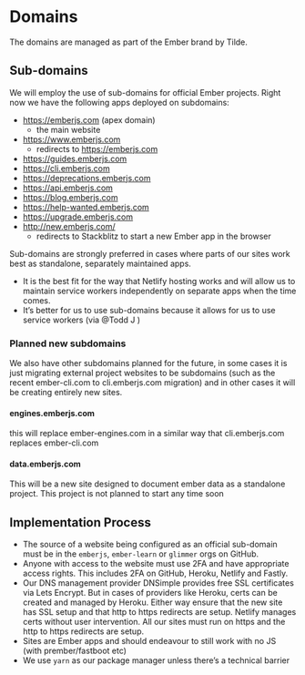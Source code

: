 # Domains

The domains are managed as part of the Ember brand by Tilde.

## Sub-domains

We will employ the use of sub-domains for official Ember projects. Right now we have the following apps deployed on subdomains:

- https://emberjs.com (apex domain)
  - the main website
- https://www.emberjs.com
  - redirects to https://emberjs.com
- https://guides.emberjs.com
- https://cli.emberjs.com
- https://deprecations.emberjs.com
- https://api.emberjs.com
- https://blog.emberjs.com
- https://help-wanted.emberjs.com
- https://upgrade.emberjs.com
- http://new.emberjs.com/
  - redirects to Stackblitz to start a new Ember app in the browser

Sub-domains are strongly preferred in cases where parts of our sites work best as standalone, separately maintained apps.

- It is the best fit for the way that Netlify hosting works and will allow us to maintain service workers independently on separate apps when the time comes.
- It’s better for us to use sub-domains because it allows for us to use service workers (via @Todd J )

### Planned new subdomains

We also have other subdomains planned for the future, in some cases it is just migrating external project websites to be subdomains (such as the recent ember-cli.com to cli.emberjs.com migration) and in other cases it will be creating entirely new sites.

#### engines.emberjs.com
this will replace ember-engines.com in a similar way that cli.emberjs.com replaces ember-cli.com               

#### data.emberjs.com
This will be a new site designed to document ember data as a standalone project. This project is not planned to start any time soon

## Implementation Process

- The source of a website being configured as an official sub-domain must be in the `emberjs`, `ember-learn` or `glimmer` orgs on GitHub.
- Anyone with access to the website must use 2FA and have appropriate access rights. This includes 2FA on GitHub, Heroku, Netlify and Fastly.  
- Our DNS management provider DNSimple provides free SSL certificates via Lets Encrypt. But in cases of providers like Heroku, certs can be created and managed by Heroku. Either way ensure that the new site has SSL setup and that http to https redirects are setup. Netlify manages certs without user intervention. All our sites must run on https and the http to https redirects are setup.
- Sites are Ember apps and should endeavour to still work with no JS (with prember/fastboot etc)
- We use `yarn` as our package manager unless there’s a technical barrier
